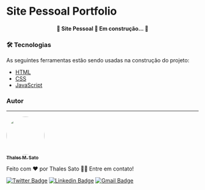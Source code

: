 # Site Pessoal Portfolio

<h4 align="center"> 
	🚧  Site Pessoal 🚀 Em construção...  🚧
</h4>

### 🛠 Tecnologias

As seguintes ferramentas estão sendo usadas na construção do projeto:

- [HTML](https://developer.mozilla.org/pt-BR/docs/Web/HTML)
- [CSS](https://developer.mozilla.org/pt-BR/docs/Web/CSS)
- [JavaScript](https://www.javascript.com/)

### Autor
---

<a href="https://blog.rocketseat.com.br/author/thiago/">
 <img style="border-radius: 50%;" src="https://avatars.githubusercontent.com/u/9964138?v=4" width="100px;" alt=""/>
 <br />
 <sub><b>Thales M. Sato</b></sub></a>


Feito com ❤️ por Thales Sato 👋🏽 Entre em contato!

[![Twitter Badge](https://img.shields.io/badge/-@thalesms2-1ca0f1?style=flat-square&labelColor=1ca0f1&logo=twitter&logoColor=white&link=https://twitter.com/thalesms2)](https://twitter.com/thalesms2) [![Linkedin Badge](https://img.shields.io/badge/-Thales-blue?style=flat-square&logo=Linkedin&logoColor=white&link=https://www.linkedin.com/in/thalessato/)](https://www.linkedin.com/in/thalessato/) 
[![Gmail Badge](https://img.shields.io/badge/-thalesms2@outlook.com-c14438?style=flat-square&logo=Gmail&logoColor=white&link=mailto:thalesms2@outlook.com)](mailto:thalesms2@outlook.com)